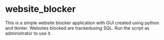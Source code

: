 # website_blocker
This is a simple website blocker application with GUI created using python and tkinter.
Websites blocked are trackedusing SQL.
Run the script as administrator to use it.
